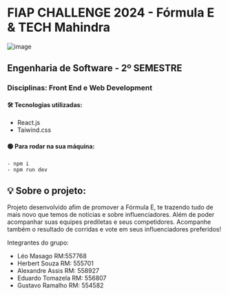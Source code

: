 # FIAP CHALLENGE 2024 - Fórmula E & TECH Mahindra 
![image](https://github.com/user-attachments/assets/722301ee-6d7f-4837-9187-7def48d1167b)

## Engenharia de Software - 2º SEMESTRE  
### Disciplinas:  Front End e Web Development

#### 🛠️ Tecnologias utilizadas:
- React.js
- Taiwind.css

#### 🟢 Para rodar na sua máquina:
```
- npm i
- npm run dev
```

## 💡 Sobre o projeto:
Projeto desenvolvido afim de promover a Fórmula E, te trazendo tudo de mais novo que temos de notícias e sobre influenciadores. Além de poder acompanhar suas equipes prediletas e seus competidores. Acompanhe também o resultado de corridas e vote em seus influenciadores preferidos!

Integrantes do grupo:
- Léo Masago RM:557768
- Herbert Souza RM: 555701
- Alexandre Assis RM: 558927
- Eduardo Tomazela RM: 556807
- Gustavo Ramalho RM: 554582 
